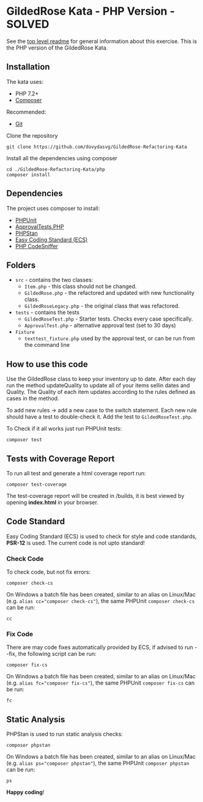 # GildedRose Kata - PHP Version - SOLVED

See the [top level readme](../README.md) for general information about this exercise. This is the PHP version of the
 GildedRose Kata. 

## Installation

The kata uses:

- PHP 7.2+
- [Composer](https://getcomposer.org)

Recommended:
- [Git](https://git-scm.com/downloads)

Clone the repository

```shell script
git clone https://github.com/dovydasvg/GildedRose-Refactoring-Kata
```

Install all the dependencies using composer

```shell script
cd ./GildedRose-Refactoring-Kata/php
composer install
```

## Dependencies

The project uses composer to install:

- [PHPUnit](https://phpunit.de/)
- [ApprovalTests.PHP](https://github.com/approvals/ApprovalTests.php)
- [PHPStan](https://github.com/phpstan/phpstan)
- [Easy Coding Standard (ECS)](https://github.com/symplify/easy-coding-standard) 
- [PHP CodeSniffer](https://github.com/squizlabs/PHP_CodeSniffer/wiki)

## Folders

- `src` - contains the two classes:
  - `Item.php` - this class should not be changed.
  - `GildedRose.php` - the refactored and updated with new functionality class.
  - `GildedRoseLegacy.php` - the original class that was refactored.
- `tests` - contains the tests
  - `GildedRoseTest.php` - Starter tests. Checks every case specifically.
  - `ApprovalTest.php` - alternative approval test (set to 30 days)
- `Fixture`
  - `texttest_fixture.php` used by the approval test, or can be run from the command line

## How to use this code

Use the GildedRose class to keep your inventory up to date.
After each day run the method updateQuality to update all of your items sellin dates and Quality.
The Quality of each item updates according to the rules defined as cases in the method.

To add new rules -> add a new case to the switch statement.
Each new rule should have a test to double-check it. Add the test to `GildedRoseTest.php`.

To Check if it all works just run PHPUnit tests:

```shell script
composer test
```



## Tests with Coverage Report

To run all test and generate a html coverage report run:

```shell script
composer test-coverage
```

The test-coverage report will be created in /builds, it is best viewed by opening **index.html** in your browser.

## Code Standard

Easy Coding Standard (ECS) is used to check for style and code standards, **PSR-12** is used. The current code is not
 upto standard!

### Check Code

To check code, but not fix errors:

```shell script
composer check-cs
``` 

On Windows a batch file has been created, similar to an alias on Linux/Mac (e.g. `alias cc="composer check-cs"`), the
 same PHPUnit `composer check-cs` can be run:

```shell script
cc
```

### Fix Code

There are may code fixes automatically provided by ECS, if advised to run --fix, the following script can be run:

```shell script
composer fix-cs
```

On Windows a batch file has been created, similar to an alias on Linux/Mac (e.g. `alias fc="composer fix-cs"`), the same
 PHPUnit `composer fix-cs` can be run:

```shell script
fc
```

## Static Analysis

PHPStan is used to run static analysis checks:

```shell script
composer phpstan
```

On Windows a batch file has been created, similar to an alias on Linux/Mac (e.g. `alias ps="composer phpstan"`), the
 same PHPUnit `composer phpstan` can be run:

```shell script
ps
```

**Happy coding**!